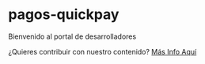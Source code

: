 # pagos-quickpay

Bienvenido al portal de desarrolladores

¿Quieres contribuir con nuestro contenido? [Más Info Aquí](articles/contribuciones/introduccion.md)
